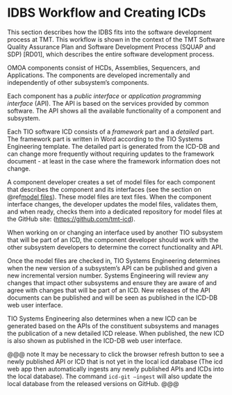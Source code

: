 # IDBS Workflow and Creating ICDs

This section describes how the IDBS fits into the software development process at TMT. This workflow is shown in the context of the TMT Software Quality Assurance Plan and Software Development Process (SQUAP and SDP) [RD01], which describes the entire software development process.

OMOA components consist of HCDs, Assemblies, Sequencers, and Applications. The components are developed incrementally and independently of other subsystem’s components.

Each component has a *public interface* or *application programming interface* (API). The API is based on the services provided by common software. The API shows all the available functionality of a component and subsystem.

Each TIO software ICD consists of a *framework* part and a *detailed* part.  The framework part is written in Word according to the TIO Systems Engineering template. The detailed part is generated from the ICD-DB and can change more frequently without requiring updates to the framework document - at least in the case where the framework information does not change.

A component developer creates a set of model files for each component that describes the component and its interfaces (see the section on @ref[model files](../modelFiles/modelFiles.md)). These model files are text files. When the component interface changes, the developer updates the model files, validates them, and when ready, checks them into a dedicated repository for model files at the GitHub site: (https://github.com/tmt-icd).

When working on or changing an interface used by another TIO subsystem that will be part of an ICD, the component developer should work with the other subsystem developers to determine the correct functionality and API.

Once the model files are checked in, TIO Systems Engineering determines when the new version of a subsystem’s API can be published and given a new incremental version number. Systems Engineering will review any changes that impact other subsystems and ensure they are aware of and agree with changes that will be part of an ICD. New releases of the API documents can be published and will be seen as published in the ICD-DB web user interface.

TIO Systems Engineering also determines when a new ICD can be generated based on the APIs of the constituent subsystems and manages the publication of a new detailed ICD release. When published, the new ICD is also shown as published in the ICD-DB web user interface.

@@@ note
It may be necessary to click the browser refresh button to see a newly published API or ICD that is not yet in the local icd database (The icd web app then automatically ingests any newly published APIs and ICDs into the local database). The command `icd-git –ingest` will also update the local database from the released versions on GitHub.
@@@
